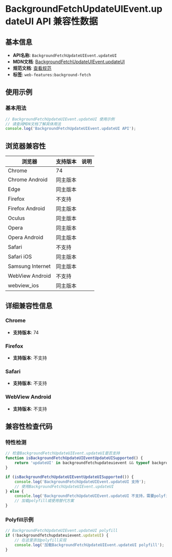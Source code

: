 # BackgroundFetchUpdateUIEvent.updateUI API 兼容性数据

## 基本信息

- **API名称**: `BackgroundFetchUpdateUIEvent.updateUI`
- **MDN文档**: [BackgroundFetchUpdateUIEvent.updateUI](https://developer.mozilla.org/docs/Web/API/BackgroundFetchUpdateUIEvent/updateUI)
- **规范文档**: [查看规范](https://wicg.github.io/background-fetch/#background-fetch-update-ui-event-update-ui)
- **标签**: `web-features:background-fetch`

## 使用示例

### 基本用法

```javascript
// BackgroundFetchUpdateUIEvent.updateUI 使用示例
// 请查阅MDN文档了解具体用法
console.log('BackgroundFetchUpdateUIEvent.updateUI API');
```

## 浏览器兼容性

| 浏览器 | 支持版本 | 说明 |
|--------|----------|------|
| Chrome | 74 |  |
| Chrome Android | 同主版本 |  |
| Edge | 同主版本 |  |
| Firefox | 不支持 |  |
| Firefox Android | 同主版本 |  |
| Oculus | 同主版本 |  |
| Opera | 同主版本 |  |
| Opera Android | 同主版本 |  |
| Safari | 不支持 |  |
| Safari iOS | 同主版本 |  |
| Samsung Internet | 同主版本 |  |
| WebView Android | 不支持 |  |
| webview_ios | 同主版本 |  |

## 详细兼容性信息

### Chrome

- **支持版本**: 74

### Firefox

- **支持版本**: 不支持

### Safari

- **支持版本**: 不支持

### WebView Android

- **支持版本**: 不支持

## 兼容性检查代码

### 特性检测

```javascript
// 检查BackgroundFetchUpdateUIEvent.updateUI是否支持
function isBackgroundFetchUpdateUIEventUpdateUISupported() {
    return 'updateUI' in backgroundfetchupdateuievent && typeof backgroundfetchupdateuievent.updateUI === 'function';
}

if (isBackgroundFetchUpdateUIEventUpdateUISupported()) {
    console.log('BackgroundFetchUpdateUIEvent.updateUI 支持');
    // 使用BackgroundFetchUpdateUIEvent.updateUI
} else {
    console.log('BackgroundFetchUpdateUIEvent.updateUI 不支持，需要polyfill');
    // 加载polyfill或使用替代方案
}
```

### Polyfill示例

```javascript
// BackgroundFetchUpdateUIEvent.updateUI polyfill
if (!backgroundfetchupdateuievent.updateUI) {
    // 在这里添加polyfill实现
    console.log('加载BackgroundFetchUpdateUIEvent.updateUI polyfill');
}
```

